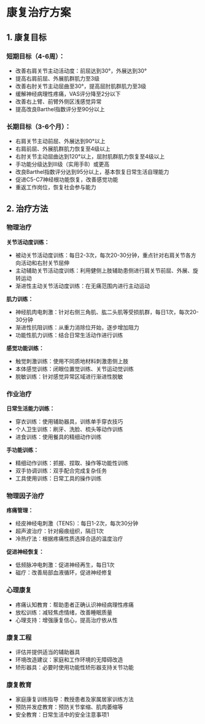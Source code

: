# 康复治疗方案

## 1. 康复目标

### 短期目标（4-6周）：
- 改善右肩关节主动活动度：前屈达到30°，外展达到30°
- 提高右肩前屈、外展肌群肌力至3级
- 改善右肘关节主动屈曲至30°，提高屈肘肌群肌力至3级
- 缓解神经病理性疼痛，VAS评分降至2分以下
- 改善右上臂、前臂外侧区浅感觉异常
- 提高改良Barthel指数评分至90分以上

### 长期目标（3-6个月）：
- 右肩关节主动前屈、外展达到90°以上
- 右肩前屈、外展肌群肌力恢复至4级以上
- 右肘关节主动屈曲达到120°以上，屈肘肌群肌力恢复至4级以上
- 手功能分级达到III级（实用手B）或更高
- 改良Barthel指数评分达到95分以上，基本恢复日常生活自理能力
- 促进C5-C7神经根功能恢复，改善感觉功能
- 重返工作岗位，恢复社会参与能力

## 2. 治疗方法

### 物理治疗
**关节活动度训练：**
- 被动关节活动度训练：每日2-3次，每次20-30分钟，重点针对右肩关节各方向活动和右肘关节屈伸
- 主动辅助关节活动度训练：利用健侧上肢辅助患侧进行肩关节前屈、外展、旋转运动
- 渐进性主动关节活动度训练：在无痛范围内进行主动运动

**肌力训练：**
- 神经肌肉电刺激：针对右侧三角肌、肱二头肌等受损肌群，每日1次，每次20-30分钟
- 渐进性抗阻训练：从重力消除位开始，逐步增加阻力
- 功能性肌力训练：结合日常生活动作进行训练

**感觉功能训练：**
- 触觉刺激训练：使用不同质地材料刺激患侧上肢
- 本体感觉训练：闭眼位置觉训练、关节运动觉训练
- 脱敏训练：针对感觉异常区域进行渐进性脱敏

### 作业治疗
**日常生活能力训练：**
- 穿衣训练：使用辅助器具，训练单手穿衣技巧
- 个人卫生训练：刷牙、洗脸、梳头等动作训练
- 进食训练：使用餐具的精细动作训练

**手功能训练：**
- 精细动作训练：抓握、捏取、操作等功能性训练
- 双手协调训练：双手配合完成复杂任务
- 工具使用训练：日常工具的操作训练

### 物理因子治疗
**疼痛管理：**
- 经皮神经电刺激（TENS）：每日1-2次，每次30分钟
- 超声波治疗：针对瘢痕组织，隔日1次
- 冷热疗法：根据疼痛性质选择合适的温度治疗

**促进神经恢复：**
- 低频脉冲电刺激：促进神经再生，每日1次
- 磁疗：改善局部血液循环，促进神经修复

### 心理康复
- 疼痛认知教育：帮助患者正确认识神经病理性疼痛
- 放松训练：减轻焦虑情绪，改善睡眠质量
- 心理支持：增强康复信心，提高治疗依从性

### 康复工程
- 评估并提供适当的辅助器具
- 环境改造建议：家庭和工作环境的无障碍改造
- 矫形器具：必要时使用功能性矫形器支持关节功能

### 康复教育
- 家庭康复训练指导：教授患者及家属居家训练方法
- 预防并发症教育：预防关节挛缩、肌肉萎缩等
- 安全教育：日常生活中的安全注意事项1